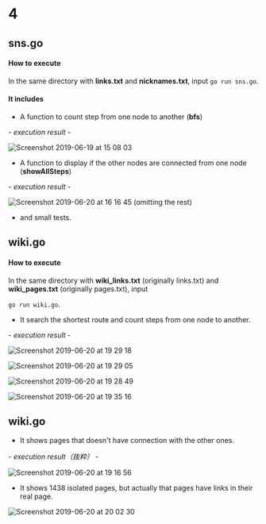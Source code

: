 # 4

## sns.go
#### How to execute
In the same directory with **links.txt** and **nicknames.txt**, input `go run sns.go`.

#### It includes 
- A function to count step from one node to another (**bfs**)

_- execution result -_

![Screenshot 2019-06-19 at 15 08 03](https://user-images.githubusercontent.com/34668695/59740801-1e2bf580-92a4-11e9-9b4b-29db68e23d16.png)

- A function to display if the other nodes are connected from one node (**showAllSteps**)

_- execution result -_

![Screenshot 2019-06-20 at 16 16 45](https://user-images.githubusercontent.com/34668695/59828873-e93ca300-9376-11e9-829a-0523f70327e2.png)
(omitting the rest)

- and small tests.
  
## wiki.go
#### How to execute
In the same directory with **wiki_links.txt** (originally links.txt) and **wiki_pages.txt** (originally pages.txt), input

`go run wiki.go`.

 - It search the shortest route and count steps from one node to another.
 
_- execution result -_

![Screenshot 2019-06-20 at 19 29 18](https://user-images.githubusercontent.com/34668695/59843814-498e0d80-9394-11e9-8326-cd8c987dec42.png)

![Screenshot 2019-06-20 at 19 29 05](https://user-images.githubusercontent.com/34668695/59843815-4a26a400-9394-11e9-85b9-ef4e437fd2b9.png)

![Screenshot 2019-06-20 at 19 28 49](https://user-images.githubusercontent.com/34668695/59843816-4a26a400-9394-11e9-927d-2fa76d4eb1a3.png)

![Screenshot 2019-06-20 at 19 35 16](https://user-images.githubusercontent.com/34668695/59844190-30d22780-9395-11e9-9422-295e16f92366.png)

## wiki.go
- It shows pages that doesn't have connection with the other ones.

_- execution result（抜粋） -_

![Screenshot 2019-06-20 at 19 16 56](https://user-images.githubusercontent.com/34668695/59844363-afc76000-9395-11e9-89e0-4e9a9d26f641.png)

- It shows 1438 isolated pages, but actually that pages have links in their real page.

![Screenshot 2019-06-20 at 20 02 30](https://user-images.githubusercontent.com/34668695/59844636-5e6ba080-9396-11e9-8f5c-4b69f1001e89.png)

